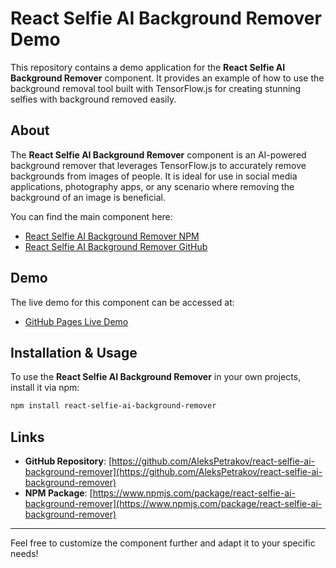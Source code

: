 # React Selfie AI Background Remover Demo

This repository contains a demo application for the **React Selfie AI Background Remover** component. It provides an example of how to use the background removal tool built with TensorFlow.js for creating stunning selfies with background removed easily.

## About

The **React Selfie AI Background Remover** component is an AI-powered background remover that leverages TensorFlow.js to accurately remove backgrounds from images of people. It is ideal for use in social media applications, photography apps, or any scenario where removing the background of an image is beneficial.

You can find the main component here:
- [React Selfie AI Background Remover NPM](https://www.npmjs.com/package/react-selfie-ai-background-remover)
- [React Selfie AI Background Remover GitHub](https://github.com/AleksPetrakov/react-selfie-ai-background-remover)

## Demo

The live demo for this component can be accessed at:
- [GitHub Pages Live Demo](https://alekspetrakov.github.io/react-selfie-ai-background-remover-demo/)

## Installation & Usage

To use the **React Selfie AI Background Remover** in your own projects, install it via npm:

```bash
npm install react-selfie-ai-background-remover
```
## Links

- **GitHub Repository**: [https://github.com/AleksPetrakov/react-selfie-ai-background-remover](https://github.com/AleksPetrakov/react-selfie-ai-background-remover)
- **NPM Package**: [https://www.npmjs.com/package/react-selfie-ai-background-remover](https://www.npmjs.com/package/react-selfie-ai-background-remover)

---

Feel free to customize the component further and adapt it to your specific needs!
